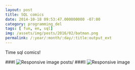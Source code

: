 ```yaml
---
layout: post
title: SQL comics
date: 2014-10-18 09:53:47.000000000 -07:00
category: programming_del
tags: [ fun, en, sql]
img: /assets/img/posts/2016/02/batman.png
permalink: /:year/:month/:day/:title:output_ext
---
```


Time sql comics!

###I
<img src="../../../../assets/img/posts/2014/10/sql_comics1.png" class="img-fluid" alt="Responsive image">
posts/
###II
<img src="../../../../assets/img/posts/2014/10/sql_comics2.png" class="img-fluid" alt="Responsive image">
